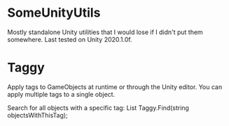 # SomeUnityUtils
Mostly standalone Unity utilities that I would lose if I didn't put them somewhere. Last tested on Unity 2020.1.0f.


# Taggy
Apply tags to GameObjects at runtime or through the Unity editor. You can apply multiple tags to a single object.

Search for all objects with a specific tag:
	List<GameObject> Taggy.Find(string objectsWithThisTag);

